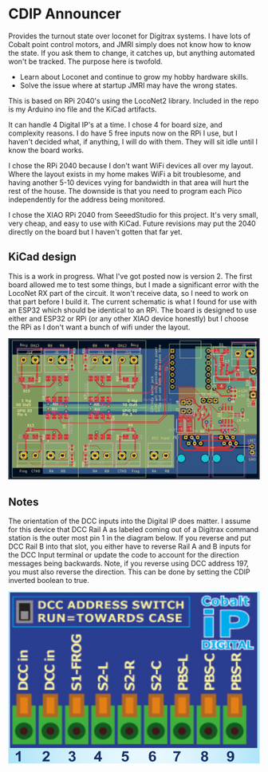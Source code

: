 # CDIP Announcer
Provides the turnout state over loconet for Digitrax systems. I have lots of Cobalt point control motors, and JMRI simply does not know how to know the state. If you ask them to change, it catches up, but anything automated won't be tracked. The purpose here is twofold.

* Learn about Loconet and continue to grow my hobby hardware skills.
* Solve the issue where at startup JMRI may have the wrong states.

This is based on RPi 2040's using the LocoNet2 library. Included in the repo is my Arduino ino file and the KiCad artifacts.

It can handle 4 Digital IP's at a time. I chose 4 for board size, and complexity reasons. I do have 5 free inputs now on the RPi I use, but I haven't decided what, if anything,
I will do with them. They will sit idle until I know the board works.

I chose the RPi 2040 because I don't want WiFi devices all over my layout. Where the layout exists in my home makes WiFi a bit troublesome, and having another 5-10 devices
vying for bandwidth in that area will hurt the rest of the house. The downside is that you need to program each Pico independently for the address being monitored.

I chose the XIAO RPi 2040 from SeeedStudio for this project. It's very small, very cheap, and easy to use with KiCad. Future revisions may put the 2040 directly on the board
but I haven't gotten that far yet.

## KiCad design
This is a work in progress. What I've got posted now is version 2. The first board allowed me to test some things, but I made a significant error with the
LocoNet RX part of the circuit. It won't receive data, so I need to work on that part before I build it. The current schematic is what I found for use with
an ESP32 which should be identical to an RPi. The board is designed to use either and ESP32 or RPi (or any other XIAO device honestly) but I choose the RPi as
I don't want a bunch of wifi under the layout.

![image](media/board.png)

## Notes
The orientation of the DCC inputs into the Digital IP does matter. I assume for this device that DCC Rail A as labeled coming out of a Digitrax command station is the
outer most pin 1 in the diagram below. If you reverse and put DCC Rail B into that slot, you either have to reverse Rail A and B inputs for the DCC Input terminal
or update the code to account for the direction messages being backwards. Note, if you reverse using DCC address 197, you must also reverse the direction. 
This can be done by setting the CDIP inverted boolean to true.

![image](media/cdip_connectors.png)
